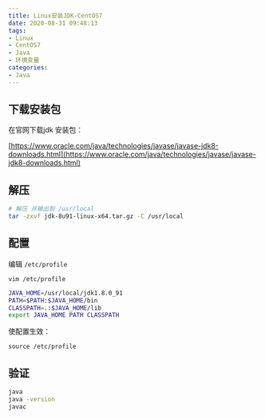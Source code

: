 ```yaml
---
title: Linux安装JDK-CentOS7
date: 2020-08-31 09:48:13
tags:
- Linux
- CentOS7
- Java
- 环境变量
categories: 
- Java
---
```


## 下载安装包

在官网下载jdk 安装包：

[https://www.oracle.com/java/technologies/javase/javase-jdk8-downloads.html](https://www.oracle.com/java/technologies/javase/javase-jdk8-downloads.html)

## 解压

```sh
# 解压 并输出到 /usr/local
tar -zxvf jdk-8u91-linux-x64.tar.gz -C /usr/local
```

## 配置

编辑 `/etc/profile`

`vim /etc/profile`

```sh
JAVA_HOME=/usr/local/jdk1.8.0_91
PATH=$PATH:$JAVA_HOME/bin
CLASSPATH=.:$JAVA_HOME/lib
export JAVA_HOME PATH CLASSPATH
```

使配置生效：

`source /etc/profile`

## 验证

```sh
java
java -version
javac
```